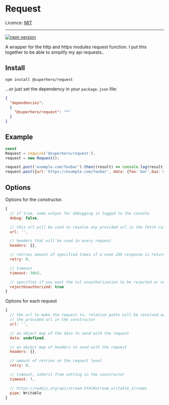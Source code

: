 # Request

Licence: [MIT](https://opensource.org/licenses/MIT)

---

[![npm version](https://badge.fury.io/js/%40superhero%2Frequest.svg)](https://badge.fury.io/js/%40superhero%2Frequest)

A wrapper for the http and https modules request function. I put this together to be able to simplify my api requests..

## Install

`npm install @superhero/request`

...or just set the dependency in your `package.json` file:

```json
{
  "dependencies":
  {
    "@superhero/request": "*"
  }
}
```

## Example

```javascript
const
Request = require('@superhero/request'),
request = new Request();

request.post('example.com/foobar').then((result) => console.log(result.status, result.headers, result.data));
request.post({url:'https://example.com/foobar', data: {foo:'bar',baz:'qux'}}).then(console.log);
```

## Options

Options for the constructor.

```javascript
{
  // if true, some output for debugging is logged to the console
  debug: false,

  // this url will be used to resolve any provided url in the fetch call
  url: '',

  // headers that will be used in every request
  headers: {},

  // retries amount of specified times if a none 2XX response is returned
  retry: 0,

  // timeout
  timeout: 30e3,

  // specifies if you want the ssl unauthorization to be rejected or not
  rejectUnauthorized: true
}
```

Options for each request

```javascript
{
  // the url to make the request to, relative paths will be resolved against
  // the provided url in the constructor
  url: '',

  // an object map of the data to send with the request
  data: undefined,

  // an object map of headers to send with the request
  headers: {},

  // amount of retries on the request level
  retry: 0,

  // timeout, inherit from setting in the constructor
  timeout: ?,

  // https://nodejs.org/api/stream.html#stream_writable_streams
  pipe: Writable
}
```
